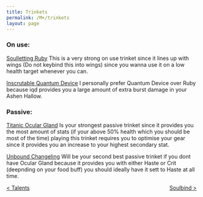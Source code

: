 ```yaml
---
title: Trinkets
permalink: /M+/trinkets
layout: page
---
```


### **On use:**

[Soulletting Ruby](https://www.wowhead.com/item=178809/soulletting-ruby?bonus=6805:1472)
This is a very strong on use trinket since it lines up with wings (Do not keybind this into wings) since you wanna use it on a low health target whenever you can.

[Inscrutable Quantum Device](https://www.wowhead.com/item=179350/inscrutable-quantum-device?bonus=6805:1472)
I personally prefer Quantum Device over Ruby because iqd provides you a large amount of extra burst damage in your Ashen Hallow.

### **Passive:**

[Titanic Ocular Gland](https://www.wowhead.com/item=186423/titanic-ocular-gland?bonus=6805)
Is your strongest passive trinket since it provides you the most amount of stats (if your above 50% health which you should be most of the time) playing this trinket requires you to optimise your gear since it provides you an increase to your highest secondary stat.

[Unbound Changeling](https://www.wowhead.com/item=178708/unbound-changeling?bonus=6805:1472)
Will be your second best passive trinket if you dont have Ocular Gland because it provides you with either Haste or Crit (deepnding on your food buff) you should ideally have it sett to Haste at all time.

<div>
<div style="text-align:left;display: inline-block;width: 49%;">
<a href="/M+/talents"> < Talents</a>
</div>
<div style="text-align:right;display: inline-block;width: 49%;">
<a href="/M+/soulbind"> Soulbind ></a>
</div>
</div>
